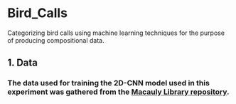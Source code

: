 # Bird_Calls
Categorizing bird calls using machine learning techniques for the purpose of producing compositional data. 

## 1. Data
### The data used for training the 2D-CNN model used in this experiment was gathered from the [Macauly Library repository](https://www.macaulaylibrary.org/?doing_wp_cron=1723063926.9250679016113281250000). 
